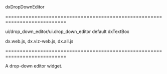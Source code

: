 <!--id-->dxDropDownEditor<!--/id-->
===========================================================================
<!--hidden--><!--/hidden-->
<!--module-->ui/drop_down_editor/ui.drop_down_editor<!--/module-->
<!--export-->default<!--/export-->
<!--inherits-->dxTextBox<!--/inherits-->
<!--lib-->
dx.web.js, dx.viz-web.js, dx.all.js
<!--/lib-->
===========================================================================

<!--shortDescription-->
A drop-down editor widget.
<!--/shortDescription-->

<!--fullDescription-->

<!--/fullDescription-->